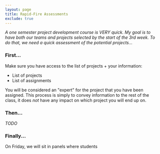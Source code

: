 ```yaml
---
layout: page
title: Rapid-Fire Assessments
exclude: true
---
```


_A one semester project development course is VERY quick. My goal is to have both
our teams and projects selected by the start of the 3rd week. To do that, we need
a quick assessment of the potential projects..._

### First...
Make sure you have access to the list of projects + your information:
- List of projects
- List of assignments

You will be considered an "expert" for the project that you have been assigned.
This process is simply to convey information to the rest of the class, it does
_not_ have any impact on which project you will end up on.

### Then...

_TODO_

### Finally...
On Friday, we will sit in panels where students 
